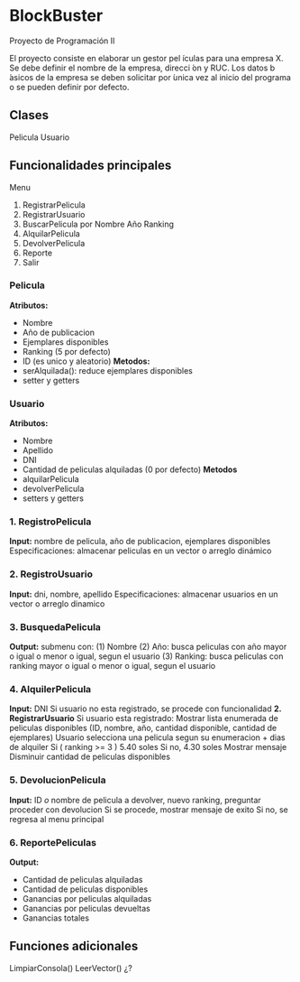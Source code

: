 # BlockBuster
Proyecto de Programación II

El proyecto consiste en elaborar un gestor pel ́ıculas para una empresa X. Se debe definir el nombre de la empresa, direcci ́on y RUC. Los datos b ́asicos de la empresa se deben solicitar por  ́unica vez al inicio del programa o se pueden definir por defecto.

## Clases
Pelicula
Usuario

## Funcionalidades principales
Menu
1. RegistrarPelicula
2. RegistrarUsuario
3. BuscarPelicula por
  Nombre
  Año
  Ranking
4. AlquilarPelicula
5. DevolverPelicula
6. Reporte
7. Salir
 
### Pelicula
**Atributos:**
- Nombre
- Año de publicacion
- Ejemplares disponibles
- Ranking (5 por defecto)
- ID (es unico y aleatorio)
**Metodos:**
- serAlquilada(): reduce ejemplares disponibles
- setter y getters

### Usuario
**Atributos:**
- Nombre
- Apellido
- DNI
- Cantidad de peliculas alquiladas (0 por defecto)
**Metodos**
- alquilarPelicula
- devolverPelicula
- setters y getters


### 1. RegistroPelicula
**Input:** nombre de pelicula, año de publicacion, ejemplares disponibles
Especificaciones: almacenar peliculas en un vector o arreglo dinámico

### 2. RegistroUsuario
**Input:** dni, nombre, apellido
Especificaciones: almacenar usuarios en un vector o arreglo dinamico

### 3. BusquedaPelicula
**Output:** submenu con: 
(1) Nombre
(2) Año: busca peliculas con año mayor o igual o menor o igual, segun el usuario
(3) Ranking: busca peliculas con ranking mayor o igual o menor o igual, segun el usuario

### 4. AlquilerPelicula
**Input:** DNI
Si usuario no esta registrado, se procede con funcionalidad **2. RegistrarUsuario**
Si usuario esta registrado:
  Mostrar lista enumerada de peliculas disponibles (ID, nombre, año, cantidad disponible, cantidad de ejemplares) 
  Usuario selecciona una pelicula segun su enumeracion + dias de alquiler
  Si ( ranking >= 3 ) 5.40 soles
  Si no, 4.30 soles
Mostrar mensaje 
Disminuir cantidad de peliculas disponibles

### 5. DevolucionPelicula
**Input:** ID *o* nombre de pelicula a devolver, nuevo ranking, preguntar proceder con devolucion
Si se procede, mostrar mensaje de exito
Si no, se regresa al menu principal

### 6. ReportePeliculas
**Output:**
- Cantidad de peliculas alquiladas
- Cantidad de peliculas disponibles
- Ganancias por peliculas alquiladas
- Ganancias por peliculas devueltas
- Ganancias totales


## Funciones adicionales

LimpiarConsola()
LeerVector() ¿?







